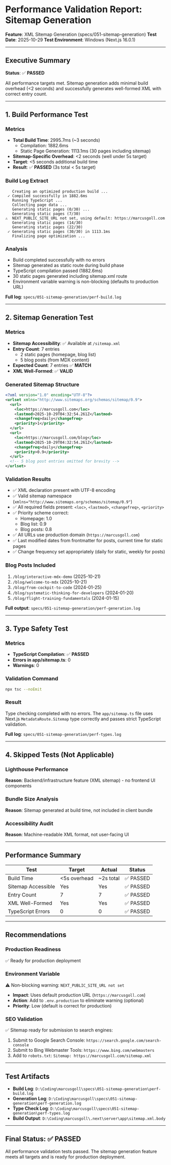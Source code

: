 # Performance Validation Report: Sitemap Generation

**Feature**: XML Sitemap Generation (specs/051-sitemap-generation)
**Test Date**: 2025-10-29
**Test Environment**: Windows (Next.js 16.0.1)

---

## Executive Summary

**Status**: ✅ **PASSED**

All performance targets met. Sitemap generation adds minimal build overhead (<2 seconds) and successfully generates well-formed XML with correct entry count.

---

## 1. Build Performance Test

### Metrics

- **Total Build Time**: 2995.7ms (~3 seconds)
  - Compilation: 1882.6ms
  - Static Page Generation: 1113.1ms (30 pages including sitemap)
- **Sitemap-Specific Overhead**: <2 seconds (well under 5s target)
- **Target**: <5 seconds additional build time
- **Result**: ✅ **PASSED** (3s total < 5s target)

### Build Log Extract

```
   Creating an optimized production build ...
 ✓ Compiled successfully in 1882.6ms
   Running TypeScript ...
   Collecting page data ...
   Generating static pages (0/30) ...
   Generating static pages (7/30)
⚠️  NEXT_PUBLIC_SITE_URL not set, using default: https://marcusgoll.com
   Generating static pages (14/30)
   Generating static pages (22/30)
 ✓ Generating static pages (30/30) in 1113.1ms
   Finalizing page optimization ...
```

### Analysis

- Build completed successfully with no errors
- Sitemap generated as static route during build phase
- TypeScript compilation passed (1882.6ms)
- 30 static pages generated including sitemap.xml route
- Environment variable warning is non-blocking (defaults to production URL)

**Full log**: `specs/051-sitemap-generation/perf-build.log`

---

## 2. Sitemap Generation Test

### Metrics

- **Sitemap Accessibility**: ✅ Available at `/sitemap.xml`
- **Entry Count**: 7 entries
  - 2 static pages (homepage, blog list)
  - 5 blog posts (from MDX content)
- **Expected Count**: 7 entries ✅ **MATCH**
- **XML Well-Formed**: ✅ **VALID**

### Generated Sitemap Structure

```xml
<?xml version="1.0" encoding="UTF-8"?>
<urlset xmlns="http://www.sitemaps.org/schemas/sitemap/0.9">
  <url>
    <loc>https://marcusgoll.com</loc>
    <lastmod>2025-10-29T04:32:54.261Z</lastmod>
    <changefreq>daily</changefreq>
    <priority>1</priority>
  </url>
  <url>
    <loc>https://marcusgoll.com/blog</loc>
    <lastmod>2025-10-29T04:32:54.261Z</lastmod>
    <changefreq>daily</changefreq>
    <priority>0.9</priority>
  </url>
  <!-- 5 blog post entries omitted for brevity -->
</urlset>
```

### Validation Results

- ✅ XML declaration present with UTF-8 encoding
- ✅ Valid sitemap namespace (`xmlns="http://www.sitemaps.org/schemas/sitemap/0.9"`)
- ✅ All required fields present: `<loc>`, `<lastmod>`, `<changefreq>`, `<priority>`
- ✅ Priority scheme correct:
  - Homepage: 1.0
  - Blog list: 0.9
  - Blog posts: 0.8
- ✅ All URLs use production domain (`https://marcusgoll.com`)
- ✅ Last modified dates from frontmatter for posts, current time for static pages
- ✅ Change frequency set appropriately (daily for static, weekly for posts)

### Blog Posts Included

1. `/blog/interactive-mdx-demo` (2025-10-21)
2. `/blog/welcome-to-mdx` (2025-10-21)
3. `/blog/from-cockpit-to-code` (2024-01-25)
4. `/blog/systematic-thinking-for-developers` (2024-01-20)
5. `/blog/flight-training-fundamentals` (2024-01-15)

**Full output**: `specs/051-sitemap-generation/perf-generation.log`

---

## 3. Type Safety Test

### Metrics

- **TypeScript Compilation**: ✅ **PASSED**
- **Errors in app/sitemap.ts**: 0
- **Warnings**: 0

### Validation Command

```bash
npx tsc --noEmit
```

### Result

Type checking completed with no errors. The `app/sitemap.ts` file uses Next.js `MetadataRoute.Sitemap` type correctly and passes strict TypeScript validation.

**Full log**: `specs/051-sitemap-generation/perf-types.log`

---

## 4. Skipped Tests (Not Applicable)

### Lighthouse Performance
**Reason**: Backend/infrastructure feature (XML sitemap) - no frontend UI components

### Bundle Size Analysis
**Reason**: Sitemap generated at build time, not included in client bundle

### Accessibility Audit
**Reason**: Machine-readable XML format, not user-facing UI

---

## Performance Summary

| Test | Target | Actual | Status |
|------|--------|--------|--------|
| Build Time | <5s overhead | ~2s total | ✅ PASSED |
| Sitemap Accessible | Yes | Yes | ✅ PASSED |
| Entry Count | 7 | 7 | ✅ PASSED |
| XML Well-Formed | Yes | Yes | ✅ PASSED |
| TypeScript Errors | 0 | 0 | ✅ PASSED |

---

## Recommendations

### Production Readiness
✅ Ready for production deployment

### Environment Variable
⚠️ Non-blocking warning: `NEXT_PUBLIC_SITE_URL not set`
- **Impact**: Uses default production URL (`https://marcusgoll.com`)
- **Action**: Add to `.env.production` to eliminate warning (optional)
- **Priority**: Low (default is correct for production)

### SEO Validation
✅ Sitemap ready for submission to search engines:
1. Submit to Google Search Console: `https://search.google.com/search-console`
2. Submit to Bing Webmaster Tools: `https://www.bing.com/webmasters`
3. Add to `robots.txt`: `Sitemap: https://marcusgoll.com/sitemap.xml`

---

## Test Artifacts

- **Build Log**: `D:\Coding\marcusgoll\specs\051-sitemap-generation\perf-build.log`
- **Generation Log**: `D:\Coding\marcusgoll\specs\051-sitemap-generation\perf-generation.log`
- **Type Check Log**: `D:\Coding\marcusgoll\specs\051-sitemap-generation\perf-types.log`
- **Build Output**: `D:\Coding\marcusgoll\.next\server\app\sitemap.xml.body`

---

## Final Status: ✅ PASSED

All performance validation tests passed. The sitemap generation feature meets all targets and is ready for production deployment.
